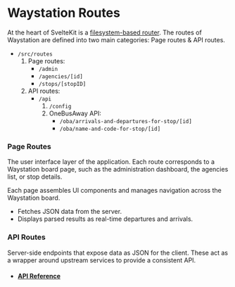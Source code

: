 # Waystation Routes

At the heart of SvelteKit is a [filesystem-based router](https://svelte.dev/docs/kit/routing). The routes of Waystation are defined into two main categories: Page routes & API routes.  

- `/src/routes`
    1. Page routes:  
        - `/admin`  
        - `/agencies/[id]`  
        - `/stops/[stopID]`  
    2. API routes:
        - `/api`
            1. `/config`
            2. OneBusAway API:
                - `/oba/arrivals-and-departures-for-stop/[id]`
                - `/oba/name-and-code-for-stop/[id]`

### Page Routes

The user interface layer of the application. Each route corresponds to a Waystation board page, such as the administration dashboard, the agencies list, or stop details.

Each page assembles UI components and manages navigation across the Waystation board.

- Fetches JSON data from the server.
- Displays parsed results as real-time departures and arrivals.

### API Routes

Server-side endpoints that expose data as JSON for the client. These act as a wrapper around upstream services to provide a consistent API.

- #### [API Reference](api-routes.md)
